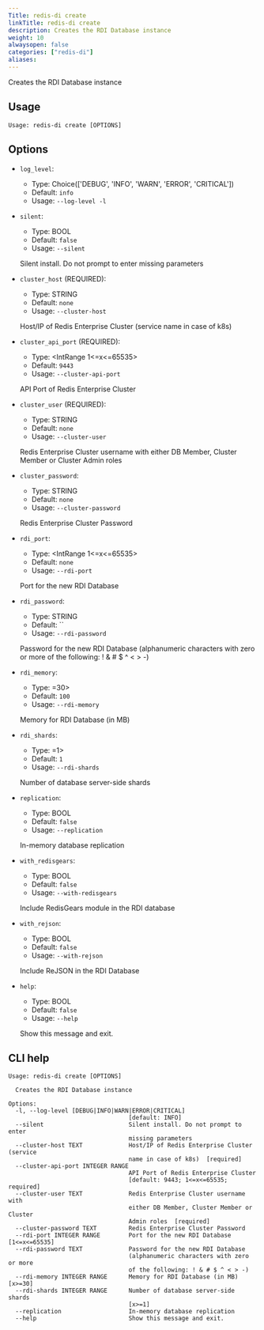```yaml
---
Title: redis-di create
linkTitle: redis-di create
description: Creates the RDI Database instance 
weight: 10
alwaysopen: false
categories: ["redis-di"]
aliases:
---
```



Creates the RDI Database instance

## Usage

```
Usage: redis-di create [OPTIONS]
```

## Options
* `log_level`: 
  * Type: Choice(['DEBUG', 'INFO', 'WARN', 'ERROR', 'CRITICAL']) 
  * Default: `info`
  * Usage: `--log-level
-l`

  


* `silent`: 
  * Type: BOOL 
  * Default: `false`
  * Usage: `--silent`

  Silent install. Do not prompt to enter missing parameters


* `cluster_host` (REQUIRED): 
  * Type: STRING 
  * Default: `none`
  * Usage: `--cluster-host`

  Host/IP of Redis Enterprise Cluster (service name in case of k8s)


* `cluster_api_port` (REQUIRED): 
  * Type: <IntRange 1<=x<=65535> 
  * Default: `9443`
  * Usage: `--cluster-api-port`

  API Port of Redis Enterprise Cluster


* `cluster_user` (REQUIRED): 
  * Type: STRING 
  * Default: `none`
  * Usage: `--cluster-user`

  Redis Enterprise Cluster username with either DB Member, Cluster Member or Cluster Admin roles


* `cluster_password`: 
  * Type: STRING 
  * Default: `none`
  * Usage: `--cluster-password`

  Redis Enterprise Cluster Password


* `rdi_port`: 
  * Type: <IntRange 1<=x<=65535> 
  * Default: `none`
  * Usage: `--rdi-port`

  Port for the new RDI Database


* `rdi_password`: 
  * Type: STRING 
  * Default: ``
  * Usage: `--rdi-password`

  Password for the new RDI Database (alphanumeric characters with zero or more of the following: ! & # $ ^ < > -)


* `rdi_memory`: 
  * Type: <IntRange x>=30> 
  * Default: `100`
  * Usage: `--rdi-memory`

  Memory for RDI Database (in MB)


* `rdi_shards`: 
  * Type: <IntRange x>=1> 
  * Default: `1`
  * Usage: `--rdi-shards`

  Number of database server-side shards


* `replication`: 
  * Type: BOOL 
  * Default: `false`
  * Usage: `--replication`

  In-memory database replication


* `with_redisgears`: 
  * Type: BOOL 
  * Default: `false`
  * Usage: `--with-redisgears`

  Include RedisGears module in the RDI database


* `with_rejson`: 
  * Type: BOOL 
  * Default: `false`
  * Usage: `--with-rejson`

  Include ReJSON in the RDI Database


* `help`: 
  * Type: BOOL 
  * Default: `false`
  * Usage: `--help`

  Show this message and exit.



## CLI help

```
Usage: redis-di create [OPTIONS]

  Creates the RDI Database instance

Options:
  -l, --log-level [DEBUG|INFO|WARN|ERROR|CRITICAL]
                                  [default: INFO]
  --silent                        Silent install. Do not prompt to enter
                                  missing parameters
  --cluster-host TEXT             Host/IP of Redis Enterprise Cluster (service
                                  name in case of k8s)  [required]
  --cluster-api-port INTEGER RANGE
                                  API Port of Redis Enterprise Cluster
                                  [default: 9443; 1<=x<=65535; required]
  --cluster-user TEXT             Redis Enterprise Cluster username with
                                  either DB Member, Cluster Member or Cluster
                                  Admin roles  [required]
  --cluster-password TEXT         Redis Enterprise Cluster Password
  --rdi-port INTEGER RANGE        Port for the new RDI Database  [1<=x<=65535]
  --rdi-password TEXT             Password for the new RDI Database
                                  (alphanumeric characters with zero or more
                                  of the following: ! & # $ ^ < > -)
  --rdi-memory INTEGER RANGE      Memory for RDI Database (in MB)  [x>=30]
  --rdi-shards INTEGER RANGE      Number of database server-side shards
                                  [x>=1]
  --replication                   In-memory database replication
  --help                          Show this message and exit.
```
